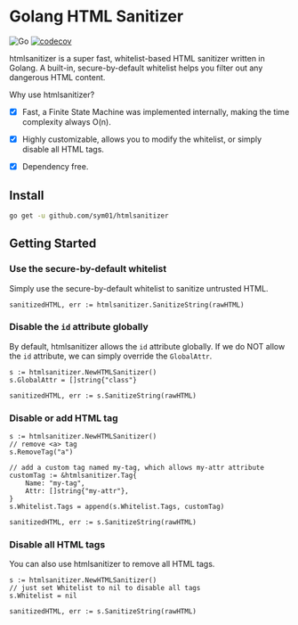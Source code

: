 # Golang HTML Sanitizer

![Go](https://github.com/SYM01/htmlsanitizer/workflows/Go/badge.svg)
[![codecov](https://codecov.io/gh/SYM01/htmlsanitizer/branch/master/graph/badge.svg)](https://codecov.io/gh/SYM01/htmlsanitizer)

htmlsanitizer is a super fast, whitelist-based HTML sanitizer written in Golang. A built-in, secure-by-default whitelist helps you filter out any dangerous HTML content.

Why use htmlsanitizer?

- [x] Fast, a Finite State Machine was implemented internally, making the time complexity always O(n).
- [x] Highly customizable, allows you to modify the whitelist, or simply disable all HTML tags.
- [x] Dependency free.


## Install

```bash
go get -u github.com/sym01/htmlsanitizer
```


## Getting Started

### Use the secure-by-default whitelist

Simply use the secure-by-default whitelist to sanitize untrusted HTML.

```golang
sanitizedHTML, err := htmlsanitizer.SanitizeString(rawHTML)
```


### Disable the `id` attribute globally

By default, htmlsanitizer allows the `id` attribute globally. If we do NOT allow the `id` attribute, we can simply override the `GlobalAttr`.

```golang
s := htmlsanitizer.NewHTMLSanitizer()
s.GlobalAttr = []string{"class"}

sanitizedHTML, err := s.SanitizeString(rawHTML)
```

### Disable or add HTML tag

```golang
s := htmlsanitizer.NewHTMLSanitizer()
// remove <a> tag
s.RemoveTag("a")

// add a custom tag named my-tag, which allows my-attr attribute
customTag := &htmlsanitizer.Tag{
    Name: "my-tag",
    Attr: []string{"my-attr"},
}
s.Whitelist.Tags = append(s.Whitelist.Tags, customTag)

sanitizedHTML, err := s.SanitizeString(rawHTML)
```

### Disable all HTML tags

You can also use htmlsanitizer to remove all HTML tags.

```golang
s := htmlsanitizer.NewHTMLSanitizer()
// just set Whitelist to nil to disable all tags
s.Whitelist = nil

sanitizedHTML, err := s.SanitizeString(rawHTML)
```